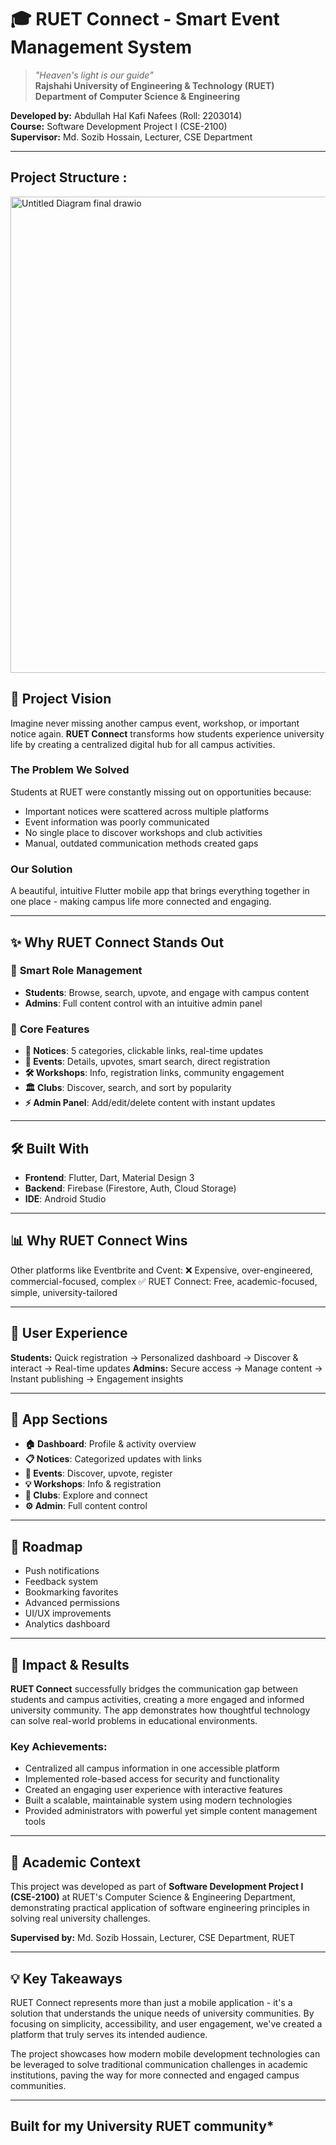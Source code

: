 # 🎓 RUET Connect - Smart Event Management System

> *"Heaven's light is our guide"*  
> **Rajshahi University of Engineering & Technology (RUET)**  
> **Department of Computer Science & Engineering**

**Developed by:** Abdullah Hal Kafi Nafees (Roll: 2203014)  
**Course:** Software Development Project I (CSE-2100)  
**Supervisor:** Md. Sozib Hossain, Lecturer, CSE Department

---
## Project Structure :

<img width="1335" height="762" alt="Untitled Diagram final  drawio" src="https://github.com/user-attachments/assets/57bf12f1-6ad0-4599-add2-a47f67822f75" />









## 🎯 Project Vision

Imagine never missing another campus event, workshop, or important notice again. **RUET Connect** transforms how students experience university life by creating a centralized digital hub for all campus activities.

### The Problem We Solved
Students at RUET were constantly missing out on opportunities because:
- Important notices were scattered across multiple platforms
- Event information was poorly communicated
- No single place to discover workshops and club activities
- Manual, outdated communication methods created gaps

### Our Solution
A beautiful, intuitive Flutter mobile app that brings everything together in one place - making campus life more connected and engaging.

---

## ✨ Why RUET Connect Stands Out

### 🔐 **Smart Role Management**

* **Students**: Browse, search, upvote, and engage with campus content
* **Admins**: Full content control with an intuitive admin panel

### 📱 **Core Features**

* **📢 Notices**: 5 categories, clickable links, real-time updates
* **🎉 Events**: Details, upvotes, smart search, direct registration
* **🛠️ Workshops**: Info, registration links, community engagement
* **🏛️ Clubs**: Discover, search, and sort by popularity
* **⚡ Admin Panel**: Add/edit/delete content with instant updates

---

## 🛠️ Built With

* **Frontend**: Flutter, Dart, Material Design 3
* **Backend**: Firebase (Firestore, Auth, Cloud Storage)
* **IDE**: Android Studio

---

## 📊 Why RUET Connect Wins

Other platforms like Eventbrite and Cvent:
❌ Expensive, over-engineered, commercial-focused, complex
✅ RUET Connect: Free, academic-focused, simple, university-tailored

---

## 🎨 User Experience

**Students:** Quick registration → Personalized dashboard → Discover & interact → Real-time updates
**Admins:** Secure access → Manage content → Instant publishing → Engagement insights

---

## 📱 App Sections

* **🏠 Dashboard**: Profile & activity overview
* **📋 Notices**: Categorized updates with links
* **🎊 Events**: Discover, upvote, register
* **💡 Workshops**: Info & registration
* **🤝 Clubs**: Explore and connect
* **⚙️ Admin**: Full content control

---

## 🚀 Roadmap

* Push notifications
* Feedback system
* Bookmarking favorites
* Advanced permissions
* UI/UX improvements
* Analytics dashboard

---

## 🎯 Impact & Results

**RUET Connect** successfully bridges the communication gap between students and campus activities, creating a more engaged and informed university community. The app demonstrates how thoughtful technology can solve real-world problems in educational environments.

### **Key Achievements:**
- Centralized all campus information in one accessible platform
- Implemented role-based access for security and functionality
- Created an engaging user experience with interactive features
- Built a scalable, maintainable system using modern technologies
- Provided administrators with powerful yet simple content management tools

---


## 🤝 Academic Context

This project was developed as part of **Software Development Project I (CSE-2100)** at RUET's Computer Science & Engineering Department, demonstrating practical application of software engineering principles in solving real university challenges.

**Supervised by:** Md. Sozib Hossain, Lecturer, CSE Department, RUET

---

## 💡 Key Takeaways

RUET Connect represents more than just a mobile application - it's a solution that understands the unique needs of university communities. By focusing on simplicity, accessibility, and user engagement, we've created a platform that truly serves its intended audience.

The project showcases how modern mobile development technologies can be leveraged to solve traditional communication challenges in academic institutions, paving the way for more connected and engaged campus communities.

---

## Built for my University RUET community*
